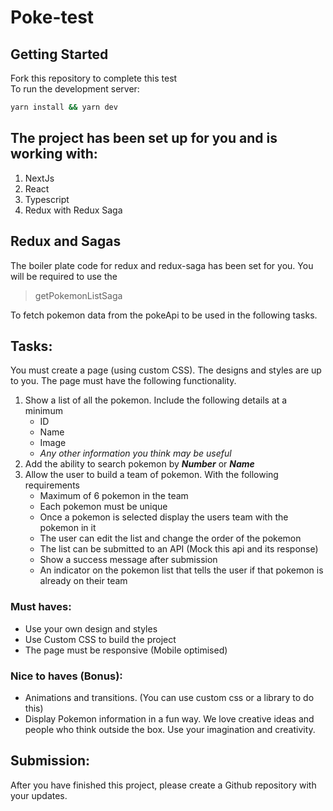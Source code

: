 # Poke-test
## Getting Started

Fork this repository to complete this test  
To run the development server:

```bash
yarn install && yarn dev
```

## The project has been set up for you and is working with:
1. NextJs
2. React 
3. Typescript
4. Redux with Redux Saga


## Redux and Sagas

The boiler plate code for redux and redux-saga has been set for you. You will be required to use the
> getPokemonListSaga

To fetch pokemon data from the pokeApi to be used in the following tasks.

## Tasks:

You must create a page (using custom CSS). The designs and styles are up to you.
The page must have the following functionality.

1. Show a list of all the pokemon. Include the following details at a minimum
   - ID
   - Name
   - Image
   - *Any other information you think may be useful*
2. Add the ability to search pokemon by *__Number__* or *__Name__*
3. Allow the user to build a team of pokemon. With the following requirements
    - Maximum of 6 pokemon in the team
    - Each pokemon must be unique
    - Once a pokemon is selected display the users team with the pokemon in it
    - The user can edit the list and change the order of the pokemon
    - The list can be submitted to an API (Mock this api and its response)
    - Show a success message after submission
    - An indicator on the pokemon list that tells the user if that pokemon is already on their team

### Must haves:

- Use your own design and styles
- Use Custom CSS to build the project
- The page must be responsive (Mobile optimised)


### Nice to haves (Bonus):

- Animations and transitions. (You can use custom css or a library to do this)
- Display Pokemon information in a fun way. We love creative ideas and people who think outside the box. Use your imagination and creativity.


## Submission:

After you have finished this project, please create a Github repository with your updates.
